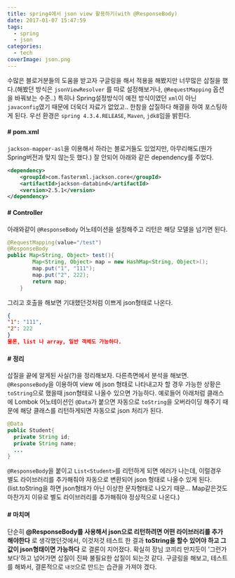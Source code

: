 ```yaml
---
title: spring4에서 json view 활용하기(with @ResponseBody)
date: 2017-01-07 15:47:59
tags:
  - spring
  - json
categories:
  - tech
coverImage: json.png  
---
```

수많은 블로거분들의 도움을 받고자 구글링을 해서 적용을 해봤지만 너무많은 삽질을 했다.(해봤던 방식은 `jsonViewResolver` 를 따로 설정해보거나, `@RequestMapping` 옵션을 바꿔보는 수준..) 특히나 Spring설정방식이 예전 방식이였던 `xml`이 아닌 `javaconfig`였기 때문에 더욱더 자료가 없었고.. <!-- more --> 한참을 삽질하다 해결을 하여 포스팅하게 된다. 우선 환경은 `spring 4.3.4.RELEASE`, `Maven`, `jdk8`임을 밝힌다.

#### # pom.xml
`jackson-mapper-asl`을 이용해서 하라는 블로거들도 있었지만, 아무리해도(뭔가 Spring버전과 맞지 않는듯 했다.) 잘 안되어 아래와 같은 dependency를 주었다.
```xml
<dependency>
	<groupId>com.fasterxml.jackson.core</groupId>
	<artifactId>jackson-databind</artifactId>
	<version>2.5.1</version>
</dependency>
```

#### # Controller
아래와같이 `@ResponseBody` 어노테이션을 설정해주고 리턴은 해당 모델을 넘기면 된다.
```java
@RequestMapping(value="/test")
@ResponseBody
public Map<String, Object> test(){
    	Map<String, Object> map = new HashMap<String, Object>();
    	map.put("1", "111");
    	map.put("2", 222);
    	return map;
    }
```
그리고 호출을 해보면 기대했던것처럼 이쁘게 json형태로 나온다.
```json
{
"1": "111",
"2": 222
}
물론, list 나 array, 일반 객체도 가능하다.
```

#### # 정리
삽질을 끝에 알게된 사실(?)을 정리해보자.
다른측면에서 분석을 해보면. `@ResponseBody`을 이용하여 view 에 json 형태로 나타내고자 할 경우 가능한 상황은 `toString`으로 했을때 json형태로 나올수 있으면 가능하다. 예로들어 아래처럼 클래스에 Lombok 어노테이션인 `@Data`가 붙으면 자동으로 `toString`을 오버라이딩 해주기 때문에 해당 클래스를 리턴하게되면 자동으로 json 처리가 된다.
 ```java
 @Data
 public Student{
   private String id;
   private String name;
   ...
 }
 ```
 `@ResponseBody`을 붙이고 `List<Student>`를 리턴하게 되면 에러가 나는데, 이럴경우 별도 라이브러리를 추가해줘야 자동으로 변환되어 json 형태로 나올수 있게 된다. (list.toString을 하면 json형태가 아닌 이상한 문자형태로 나오기 때문... Map같은것도 마찬가지 이유로 별도 라이브러리를 추가해줘야 정상적으로 나온다.)

#### # 마치며
단순히 **@ResponseBody를 사용해서 json으로 리턴하려면 어떤 라이브러리를 추가해야한다** 로 생각했던것에서, 이것저것 테스트 한 결과 **toString을 할수 있어야 하고 그 값이 json형태이면 가능하다** 로 결론이 지어졌다. 확실히 장님 코끼리 만지듯이 '그런가보다'하고 넘어가면 삽질이 진짜 불필요한 삽질이 되는것 같다. 구글링을 해보고, 테스트를 해봐서, 결론적으로 `내것`으로 만드는 습관을 가져야 겠다.
